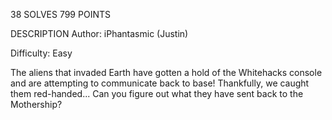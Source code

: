 38 SOLVES 799 POINTS

DESCRIPTION
Author: iPhantasmic (Justin)

Difficulty: Easy

The aliens that invaded Earth have gotten a hold of the Whitehacks console and are attempting to communicate back to base! Thankfully, we caught them red-handed... Can you figure out what they have sent back to the Mothership?